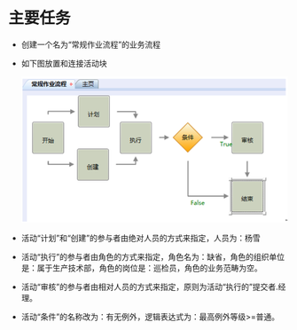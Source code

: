 # 主要任务

* 创建一个名为“常规作业流程”的业务流程
* 如下图放置和连接活动块

  ![](./images/创建业务流程.png)

 * 活动“计划”和“创建”的参与者由绝对人员的方式来指定，人员为：杨雪
 * 活动“执行”的参与者由角色的方式来指定，角色名为：缺省，角色的组织单位是：属于生产技术部，角色的岗位是：巡检员，角色的业务范畴为空。
 * 活动“审核”的参与者由相对人员的方式来指定，原则为活动“执行的”提交者.经理。
 * 活动“条件”的名称改为：有无例外，逻辑表达式为：最高例外等级>=普通。
